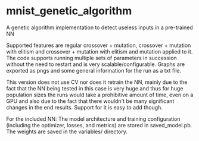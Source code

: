 # mnist_genetic_algorithm
A genetic algorithm implementation to detect useless inputs in a pre-trained NN

Supported features are regular crossover + mutation, crossover + mutation with elitism and crossover + mutation with elitism and mutation applied to it.
The code supports running multiple sets of parameters in succession without the need to restart and is very scalable/configurable.
Graphs are exported as pngs and some general information for the run as a txt file.

This version does not use CV nor does it retrain the NN, mainly due to the fact that the
NN being tested in this case is very huge and thus for huge population sizes the runs would take a prohibitive amount of time,
even on a GPU and also due to the fact that there wouldn't be many significant changes in the end results. Support for it is easy to add though.

For the included NN:
The model architecture and training configuration (including the optimizer, losses, and metrics) are stored in saved_model.pb. 
The weights are saved in the variables/ directory.
